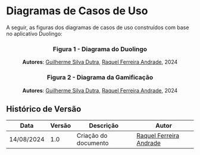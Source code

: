 # Diagramas de Casos de Uso

A seguir, as figuras dos diagramas de casos de uso construídos com base no aplicativo Duolingo:

<center>

### Figura 1 - Diagrama do Duolingo

**Autores**: [Guilherme Silva Dutra](https://github.com/GuiDutra21), [Raquel Ferreira Andrade](https://github.com/raquel-andrade), 2024

</center>

<center>

### Figura 2 - Diagrama da Gamificação

**Autores**: [Guilherme Silva Dutra](https://github.com/GuiDutra21), [Raquel Ferreira Andrade](https://github.com/raquel-andrade), 2024

</center>

## Histórico de Versão

<center>

| Data | Versão | Descrição | Autor |
| ---- | ------ | --------- | ----- |
| 14/08/2024 | 1.0 | Criação do documento | [Raquel Ferreira Andrade](https://github.com/raquel-andrade) |

</center>